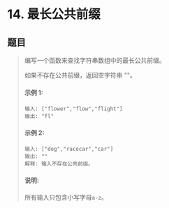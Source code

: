 # 14. 最长公共前缀

## 题目

>编写一个函数来查找字符串数组中的最长公共前缀。
>
>如果不存在公共前缀，返回空字符串 ""。
>
>#### 示例 1:
>```
>输入: ["flower","flow","flight"]
>输出: "fl"
>```
>#### 示例 2:
>```
>输入: ["dog","racecar","car"]
>输出: ""
>解释: 输入不存在公共前缀。
>```
>#### 说明:
>
>所有输入只包含小写字母`a-z`。